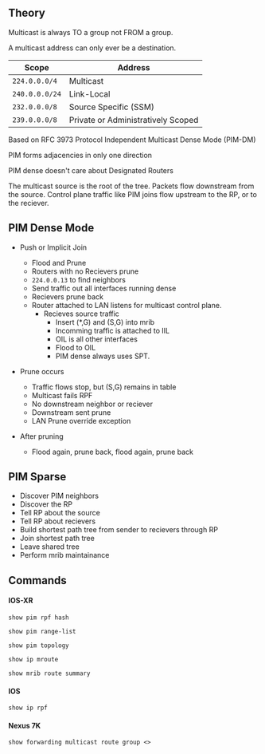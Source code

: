 ## Theory

Multicast is always TO a group not FROM a group. 

A multicast address can only ever be a destination.

Scope          | Address
-------------- | --------------
`224.0.0.0/4`  | Multicast
`240.0.0.0/24` | Link-Local
`232.0.0.0/8`  | Source Specific (SSM)
`239.0.0.0/8`  | Private or Administratively Scoped


Based on RFC 3973 Protocol Independent Multicast Dense Mode (PIM-DM)

PIM forms adjacencies in only one direction

PIM dense doesn't care about Designated Routers

The multicast source is the root of the tree. Packets flow downstream from the source. Control plane traffic like PIM joins flow upstream to the RP, or to the reciever.

## PIM Dense Mode

- Push or Implicit Join
  - Flood and Prune
  - Routers with no Recievers prune
  - `224.0.0.13` to find neighbors
  - Send traffic out all interfaces running dense
  - Recievers prune back
  - Router attached to LAN listens for multicast control plane.
     - Recieves source traffic
       - Insert (*,G) and (S,G) into mrib
       - Incomming traffic is attached to IIL
       - OIL is all other interfaces
       - Flood to OIL
       - PIM dense always uses SPT.
- Prune occurs
  - Traffic flows stop, but (S,G) remains in table
  - Multicast fails RPF
  - No downstream neighbor or reciever
  - Downstream sent prune
  - LAN Prune override exception

- After pruning 
  - Flood again, prune back, flood again, prune back
  
## PIM Sparse
- Discover PIM neighbors
- Discover the RP
- Tell RP about the source
- Tell RP about recievers 
- Build shortest path tree from sender to recievers through RP
- Join shortest path tree
- Leave shared tree
- Perform mrib maintainance

## Commands

#### IOS-XR
`show pim rpf hash`

`show pim range-list`

`show pim topology`

`show ip mroute`

`show mrib route summary`

#### IOS
`show ip rpf`

#### Nexus 7K
`show forwarding multicast route group <>`
